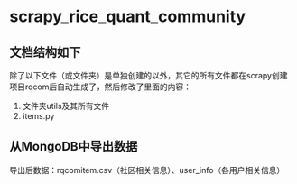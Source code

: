 # scrapy_rice_quant_community
## 文档结构如下
除了以下文件（或文件夹）是单独创建的以外，其它的所有文件都在scrapy创建项目rqcom后自动生成了，然后修改了里面的内容：
1. 文件夹utils及其所有文件
1. items.py
## 从MongoDB中导出数据
导出后数据：rqcomitem.csv（社区相关信息）、user_info（各用户相关信息）
